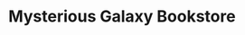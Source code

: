 ---
title: "Mysterious Galaxy Bookstore"
url: /san-diego/mysterious-galaxy-bookstore/
shop: books
---